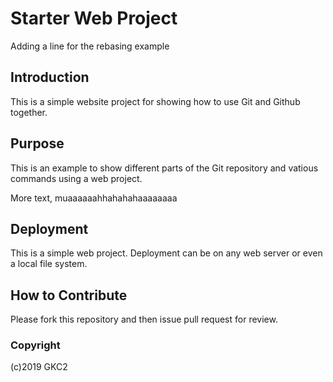 # Starter Web Project

Adding a line for the rebasing example

## Introduction

This is a simple website project for showing how to use Git and Github together.

## Purpose

This is an example to show different parts of the Git repository and vatious commands using a web project.

More text, muaaaaaahhahahahaaaaaaaa

## Deployment

This is a simple web project. Deployment can be on any web server or even a local file system.

## How to Contribute

Please fork this repository and then issue pull request for review.

### Copyright
(c)2019 GKC2
